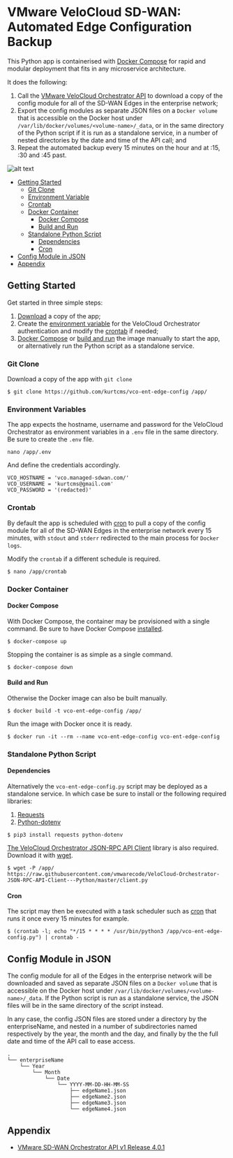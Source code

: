 # VMware VeloCloud SD-WAN: Automated Edge Configuration Backup

This Python app is containerised with [Docker Compose](https://docs.docker.com/compose/) for rapid and modular deployment that fits in any microservice architecture.

It does the following:

1. Call the [VMware VeloCloud Orchestrator API](#appendix) to download a copy of the config module for all of the SD-WAN Edges in the enterprise network;
2. Export the config modules as separate JSON files on a `Docker volume` that is accessible on the Docker host under `/var/lib/docker/volumes/<volume-name>/_data`, or in the same directory of the Python script if it is run as a standalone service, in a number of nested directories by the date and time of the API call; and
3. Repeat the automated backup every 15 minutes on the hour and at :15, :30 and :45 past.

![alt text](https://kurtcms.org/git/vco-ent-edge-config/vco-ent-edge-config-screenshot.png)

- [Getting Started](#getting-started)
  - [Git Clone](#git-clone)
  - [Environment Variable](#environment-variables)
  - [Crontab](#crontab)
  - [Docker Container](#docker-container)
	  - [Docker Compose](#docker-compose)
	  - [Build and Run](#build-and-run)
  - [Standalone Python Script](#standalone-python-script)
    - [Dependencies](#dependencies)
    - [Cron](#cron)
- [Config Module in JSON](#config-module-in-json)
- [Appendix](#appendix)

## Getting Started

Get started in three simple steps:

1. [Download](#git-clone) a copy of the app;
2. Create the [environment variable](#environment-variables) for the VeloCloud Orchestrator authentication and modify the [crontab](#crontab) if needed;
3. [Docker Compose](#docker-compose) or [build and run](#build-and-run) the image manually to start the app, or alternatively run the Python script as a standalone service.

### Git Clone

Download a copy of the app with `git clone`
```shell
$ git clone https://github.com/kurtcms/vco-ent-edge-config /app/
```

### Environment Variables

The app expects the hostname, username and password for the VeloCloud Orchestrator as environment variables in a `.env` file in the same directory. Be sure to create the `.env` file.

```shell
nano /app/.env
```

And define the credentials accordingly.

```shell
VCO_HOSTNAME = 'vco.managed-sdwan.com/'
VCO_USERNAME = 'kurtcms@gmail.com'
VCO_PASSWORD = '(redacted)'
```

### Crontab

By default the app is scheduled with [cron](https://crontab.guru/) to pull a copy of the config module for all of the SD-WAN Edges in the enterprise network every 15 minutes, with `stdout` and `stderr` redirected to the main process for `Docker logs`.  

Modify the `crontab` if a different schedule is required.

```shell
$ nano /app/crontab
```

### Docker Container

#### Docker Compose

With Docker Compose, the container may be provisioned with a single command. Be sure to have Docker Compose [installed](https://docs.docker.com/compose/install/).

```shell
$ docker-compose up
```

Stopping the container is as simple as  a single command.

```shell
$ docker-compose down
```

#### Build and Run

Otherwise the Docker image can also be built manually.

```shell
$ docker build -t vco-ent-edge-config /app/
```

Run the image with Docker once it is ready.  

```shell
$ docker run -it --rm --name vco-ent-edge-config vco-ent-edge-config
```

### Standalone Python Script

#### Dependencies

Alternatively the `vco-ent-edge-config.py` script may be deployed as a standalone service. In which case be sure to install or the following required libraries:

1. [Requests](https://github.com/psf/requests)
2. [Python-dotenv](https://github.com/theskumar/python-dotenv)

```shell
$ pip3 install requests python-dotenv
```

[The VeloCloud Orchestrator JSON-RPC API Client](https://github.com/vmwarecode/VeloCloud-Orchestrator-JSON-RPC-API-Client---Python) library is also required. Download it with [wget](https://www.gnu.org/software/wget/).

```shell
$ wget -P /app/ https://raw.githubusercontent.com/vmwarecode/VeloCloud-Orchestrator-JSON-RPC-API-Client---Python/master/client.py
```

#### Cron

The script may then be executed with a task scheduler such as [cron](https://crontab.guru/) that runs it once every 15 minutes for example.

```shell
$ (crontab -l; echo "*/15 * * * * /usr/bin/python3 /app/vco-ent-edge-config.py") | crontab -
```

## Config Module in JSON

The config module for all of the Edges in the enterprise network will be downloaded and saved as separate JSON files on a `Docker volume` that is accessible on the Docker host under `/var/lib/docker/volumes/<volume-name>/_data`. If the Python script is run as a standalone service, the JSON files will be in the same directory of the script instead.

In any case, the config JSON files are stored under a directory by the enterpriseName, and nested in a number of subdirectories named respectively by the year, the month and the day, and finally by the the full date and time of the API call to ease access.

```
.
└── enterpriseName
    └── Year
        └── Month
            └── Date
                └── YYYY-MM-DD-HH-MM-SS
                    ├── edgeName1.json
                    ├── edgeName2.json
                    ├── edgeName3.json
                    └── edgeName4.json
```

## Appendix

- [VMware SD-WAN Orchestrator API v1 Release 4.0.1](https://code.vmware.com/apis/1045/velocloud-sdwan-vco-api)
